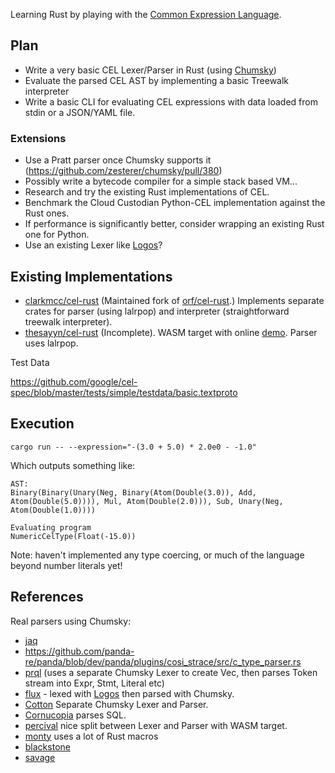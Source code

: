 
Learning Rust by playing with the [Common Expression Language](https://github.com/google/cel-spec).



## Plan


- Write a very basic CEL Lexer/Parser in Rust (using [Chumsky](https://crates.io/crates/chumsky))
- Evaluate the parsed CEL AST by implementing a basic Treewalk interpreter
- Write a basic CLI for evaluating CEL expressions with data loaded from stdin or a JSON/YAML file.

### Extensions

- Use a Pratt parser once Chumsky supports it (https://github.com/zesterer/chumsky/pull/380)
- Possibly write a bytecode compiler for a simple stack based VM...
- Research and try the existing Rust implementations of CEL.
- Benchmark the Cloud Custodian Python-CEL implementation against the Rust ones.
- If performance is significantly better, consider wrapping an existing Rust one for Python.
- Use an existing Lexer like [Logos](https://docs.rs/logos/latest/logos/)?

## Existing Implementations

- [clarkmcc/cel-rust](https://github.com/clarkmcc/cel-rust) (Maintained fork of [orf/cel-rust](https://github.com/orf/cel-rust).)
  Implements separate crates for parser (using lalrpop) and interpreter (straightforward treewalk interpreter).
- [thesayyn/cel-rust](https://github.com/thesayyn/cel-rust) (Incomplete). WASM target with online [demo](https://thesayyn.github.io/cel-rust/).
  Parser uses lalrpop.

Test Data

https://github.com/google/cel-spec/blob/master/tests/simple/testdata/basic.textproto

## Execution

```
cargo run -- --expression="-(3.0 + 5.0) * 2.0e0 - -1.0"
```
Which outputs something like:
```
AST:
Binary(Binary(Unary(Neg, Binary(Atom(Double(3.0)), Add, Atom(Double(5.0)))), Mul, Atom(Double(2.0))), Sub, Unary(Neg, Atom(Double(1.0))))

Evaluating program
NumericCelType(Float(-15.0))
```

Note: haven't implemented any type coercing, or much of the language beyond number literals yet!

## References

Real parsers using Chumsky:
- [jaq](https://github.com/01mf02/jaq/blob/main/jaq-parse/src/token.rs)
- https://github.com/panda-re/panda/blob/dev/panda/plugins/cosi_strace/src/c_type_parser.rs
- [prql](https://github.com/PRQL/prql/blob/main/prql-compiler/src/parser) (uses a separate Chumsky Lexer to create Vec<Token>, then parses Token stream into Expr, Stmt, Literal etc)
- [flux](https://github.com/fluxed-lang/flux/blob/main/crates/compiler/fluxc_parser/src/lib.rs) - lexed with [Logos](https://github.com/fluxed-lang/flux/blob/main/crates/compiler/fluxc_lexer/src/lib.rs) then parsed with Chumsky.
- [Cotton](https://github.com/nanikamado/cotton/blob/main/compiler/parser/src/parse.rs) Separate Chumsky Lexer and Parser.
- [Cornucopia](https://github.com/cornucopia-rs/cornucopia/blob/main/crates/cornucopia/src/parser.rs) parses SQL.
- [percival](https://github.com/ekzhang/percival/blob/main/crates/percival/src/parser.rs) nice split between Lexer and Parser with WASM target.
- [monty](https://github.com/mental32/monty/blob/master/montyc_parser/src/comb.rs) uses a lot of Rust macros
- [blackstone](https://github.com/BlackstoneDF/blackstone/blob/main/src/parser/parse.rs)
- [savage](https://github.com/p-e-w/savage/blob/master/savage_core/src/parse.rs)

